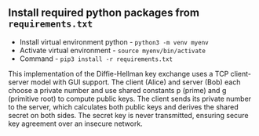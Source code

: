 ## Install required python packages from `requirements.txt`

- Install virtual environment python - `python3 -m venv myenv`
- Activate virtual environment - `source myenv/bin/activate`
- Command - `pip3 install -r requirements.txt`

This implementation of the Diffie-Hellman key exchange uses a TCP client-server model with GUI support. The client (Alice) and server (Bob) each choose a private number and use shared constants p (prime) and g (primitive root) to compute public keys. The client sends its private number to the server, which calculates both public keys and derives the shared secret on both sides. The secret key is never transmitted, ensuring secure key agreement over an insecure network.